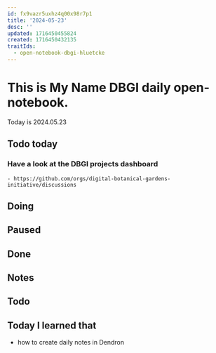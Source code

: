 ```yaml
---
id: fx9vazr5uxhz4q00x98r7p1
title: '2024-05-23'
desc: ''
updated: 1716450455824
created: 1716450432135
traitIds:
  - open-notebook-dbgi-hluetcke
---
```


# This is **My Name** DBGI daily open-notebook.

Today is 2024.05.23

## Todo today

### Have a look at the DBGI projects dashboard
    - https://github.com/orgs/digital-botanical-gardens-initiative/discussions

###
###

## Doing

## Paused

## Done

## Notes

## Todo 

###
###
###


## Today I learned that

- how to create daily notes in Dendron